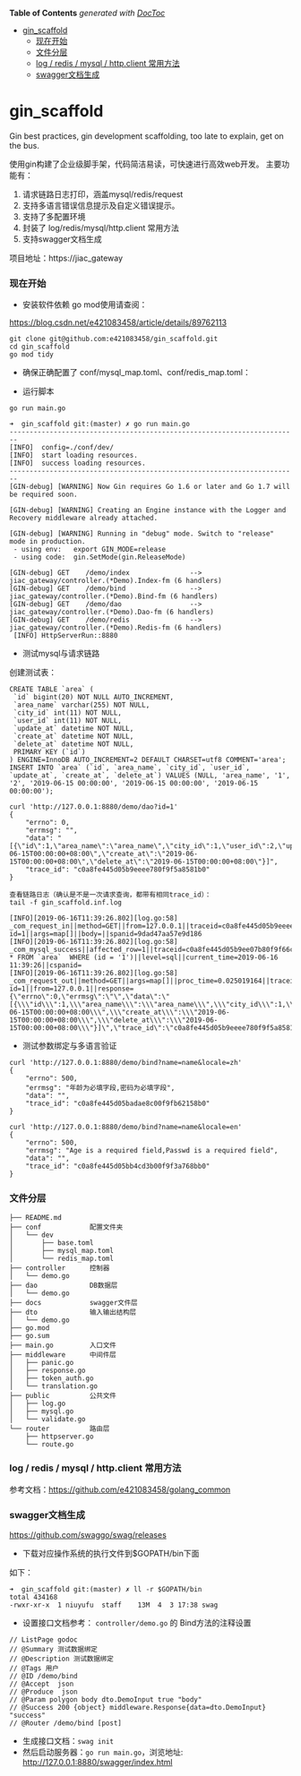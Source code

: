 <!-- START doctoc generated TOC please keep comment here to allow auto update -->
<!-- DON'T EDIT THIS SECTION, INSTEAD RE-RUN doctoc TO UPDATE -->
**Table of Contents**  *generated with [DocToc](https://github.com/thlorenz/doctoc)*

- [gin_scaffold](#gin_scaffold)
    - [现在开始](#%E7%8E%B0%E5%9C%A8%E5%BC%80%E5%A7%8B)
    - [文件分层](#%E6%96%87%E4%BB%B6%E5%88%86%E5%B1%82)
    - [log / redis / mysql / http.client 常用方法](#log--redis--mysql--httpclient-%E5%B8%B8%E7%94%A8%E6%96%B9%E6%B3%95)
    - [swagger文档生成](#swagger%E6%96%87%E6%A1%A3%E7%94%9F%E6%88%90)

<!-- END doctoc generated TOC please keep comment here to allow auto update -->

# gin_scaffold
Gin best practices, gin development scaffolding, too late to explain, get on the bus.

使用gin构建了企业级脚手架，代码简洁易读，可快速进行高效web开发。
主要功能有：
1. 请求链路日志打印，涵盖mysql/redis/request
2. 支持多语言错误信息提示及自定义错误提示。
3. 支持了多配置环境
4. 封装了 log/redis/mysql/http.client 常用方法
5. 支持swagger文档生成

项目地址：https://jiac_gateway
### 现在开始
- 安装软件依赖
go mod使用请查阅：

https://blog.csdn.net/e421083458/article/details/89762113
```
git clone git@github.com:e421083458/gin_scaffold.git
cd gin_scaffold
go mod tidy
```
- 确保正确配置了 conf/mysql_map.toml、conf/redis_map.toml：

- 运行脚本

```
go run main.go

➜  gin_scaffold git:(master) ✗ go run main.go
------------------------------------------------------------------------
[INFO]  config=./conf/dev/
[INFO]  start loading resources.
[INFO]  success loading resources.
------------------------------------------------------------------------
[GIN-debug] [WARNING] Now Gin requires Go 1.6 or later and Go 1.7 will be required soon.

[GIN-debug] [WARNING] Creating an Engine instance with the Logger and Recovery middleware already attached.

[GIN-debug] [WARNING] Running in "debug" mode. Switch to "release" mode in production.
 - using env:	export GIN_MODE=release
 - using code:	gin.SetMode(gin.ReleaseMode)

[GIN-debug] GET    /demo/index               --> jiac_gateway/controller.(*Demo).Index-fm (6 handlers)
[GIN-debug] GET    /demo/bind                --> jiac_gateway/controller.(*Demo).Bind-fm (6 handlers)
[GIN-debug] GET    /demo/dao                 --> jiac_gateway/controller.(*Demo).Dao-fm (6 handlers)
[GIN-debug] GET    /demo/redis               --> jiac_gateway/controller.(*Demo).Redis-fm (6 handlers)
 [INFO] HttpServerRun::8880
```
- 测试mysql与请求链路

创建测试表：
```
CREATE TABLE `area` (
 `id` bigint(20) NOT NULL AUTO_INCREMENT,
 `area_name` varchar(255) NOT NULL,
 `city_id` int(11) NOT NULL,
 `user_id` int(11) NOT NULL,
 `update_at` datetime NOT NULL,
 `create_at` datetime NOT NULL,
 `delete_at` datetime NOT NULL,
 PRIMARY KEY (`id`)
) ENGINE=InnoDB AUTO_INCREMENT=2 DEFAULT CHARSET=utf8 COMMENT='area';
INSERT INTO `area` (`id`, `area_name`, `city_id`, `user_id`, `update_at`, `create_at`, `delete_at`) VALUES (NULL, 'area_name', '1', '2', '2019-06-15 00:00:00', '2019-06-15 00:00:00', '2019-06-15 00:00:00');
```

```
curl 'http://127.0.0.1:8880/demo/dao?id=1'
{
    "errno": 0,
    "errmsg": "",
    "data": "[{\"id\":1,\"area_name\":\"area_name\",\"city_id\":1,\"user_id\":2,\"update_at\":\"2019-06-15T00:00:00+08:00\",\"create_at\":\"2019-06-15T00:00:00+08:00\",\"delete_at\":\"2019-06-15T00:00:00+08:00\"}]",
    "trace_id": "c0a8fe445d05b9eeee780f9f5a8581b0"
}

查看链路日志（确认是不是一次请求查询，都带有相同trace_id）：
tail -f gin_scaffold.inf.log

[INFO][2019-06-16T11:39:26.802][log.go:58] _com_request_in||method=GET||from=127.0.0.1||traceid=c0a8fe445d05b9eeee780f9f5a8581b0||cspanid=||uri=/demo/dao?id=1||args=map[]||body=||spanid=9dad47aa57e9d186
[INFO][2019-06-16T11:39:26.802][log.go:58] _com_mysql_success||affected_row=1||traceid=c0a8fe445d05b9ee07b80f9f66cb39b0||spanid=9dad47aa1408d2ac||source=/Users/niuyufu/go/src/jiac_gateway/dao/demo.go:24||proc_time=0.000000000||sql=SELECT * FROM `area`  WHERE (id = '1')||level=sql||current_time=2019-06-16 11:39:26||cspanid=
[INFO][2019-06-16T11:39:26.802][log.go:58] _com_request_out||method=GET||args=map[]||proc_time=0.025019164||traceid=c0a8fe445d05b9eeee780f9f5a8581b0||spanid=9dad47aa57e9d186||uri=/demo/dao?id=1||from=127.0.0.1||response={\"errno\":0,\"errmsg\":\"\",\"data\":\"[{\\\"id\\\":1,\\\"area_name\\\":\\\"area_name\\\",\\\"city_id\\\":1,\\\"user_id\\\":2,\\\"update_at\\\":\\\"2019-06-15T00:00:00+08:00\\\",\\\"create_at\\\":\\\"2019-06-15T00:00:00+08:00\\\",\\\"delete_at\\\":\\\"2019-06-15T00:00:00+08:00\\\"}]\",\"trace_id\":\"c0a8fe445d05b9eeee780f9f5a8581b0\"}||cspanid=
```
- 测试参数绑定与多语言验证

```
curl 'http://127.0.0.1:8880/demo/bind?name=name&locale=zh'
{
    "errno": 500,
    "errmsg": "年龄为必填字段,密码为必填字段",
    "data": "",
    "trace_id": "c0a8fe445d05badae8c00f9fb62158b0"
}

curl 'http://127.0.0.1:8880/demo/bind?name=name&locale=en'
{
    "errno": 500,
    "errmsg": "Age is a required field,Passwd is a required field",
    "data": "",
    "trace_id": "c0a8fe445d05bb4cd3b00f9f3a768bb0"
}
```

### 文件分层
```
├── README.md
├── conf            配置文件夹
│   └── dev
│       ├── base.toml
│       ├── mysql_map.toml
│       └── redis_map.toml
├── controller      控制器
│   └── demo.go
├── dao             DB数据层
│   └── demo.go
├── docs            swagger文件层
├── dto             输入输出结构层
│   └── demo.go
├── go.mod
├── go.sum
├── main.go         入口文件
├── middleware      中间件层
│   ├── panic.go
│   ├── response.go
│   ├── token_auth.go
│   └── translation.go
├── public          公共文件
│   ├── log.go
│   ├── mysql.go
│   └── validate.go
└── router          路由层
    ├── httpserver.go
    └── route.go
```

### log / redis / mysql / http.client 常用方法

参考文档：https://github.com/e421083458/golang_common


### swagger文档生成

https://github.com/swaggo/swag/releases

- 下载对应操作系统的执行文件到$GOPATH/bin下面

如下：
```
➜  gin_scaffold git:(master) ✗ ll -r $GOPATH/bin
total 434168
-rwxr-xr-x  1 niuyufu  staff    13M  4  3 17:38 swag
```

- 设置接口文档参考： `controller/demo.go` 的 Bind方法的注释设置

```
// ListPage godoc
// @Summary 测试数据绑定
// @Description 测试数据绑定
// @Tags 用户
// @ID /demo/bind
// @Accept  json
// @Produce  json
// @Param polygon body dto.DemoInput true "body"
// @Success 200 {object} middleware.Response{data=dto.DemoInput} "success"
// @Router /demo/bind [post]
```

- 生成接口文档：`swag init`
- 然后启动服务器：`go run main.go`，浏览地址: http://127.0.0.1:8880/swagger/index.html